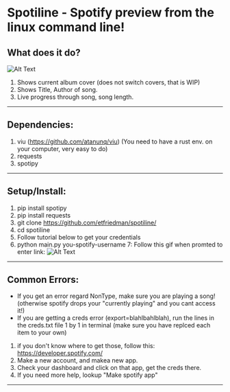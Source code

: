 # Spotiline - Spotify preview from the linux command line!

## What does it do?

![Alt Text](https://i.imgur.com/y4bJpdj.gif)
1. Shows current album cover (does not switch covers, that is WIP)
2. Shows Title, Author of song.
3. Live progress through song, song length.
----
## Dependencies:
1. viu (https://github.com/atanunq/viu) (You need to have a rust env. on your computer, very easy to do)
2. requests
3. spotipy
----
## Setup/Install:
1. pip install spotipy
2. pip install requests
3. git clone https://github.com/etfriedman/spotiline/
4. cd spotiline
5. Follow tutorial below to get your credentials 
6. python main.py you-spotify-username
7: Follow this gif when promted to enter link:
![Alt Text](https://github.com/etfriedman/command-line-spotify-player/blob/master/setup1.gif)
----
## Common Errors:
- If you get an error regard NonType, make sure you are playing a song! (otherwise spotify drops your "currently playing" and you cant access it!)
- If you are getting a creds error (export=blahlbahlblah), run the lines in the creds.txt file 1 by 1 in terminal (make sure you have replced each item to your own)
1. if you don't know where to get those, follow this: https://developer.spotify.com/
2. Make a new account, and makea new app.
3. Check your dashboard and click on that app, get the creds there.
4. If you need more help, lookup "Make spotify app"
----
